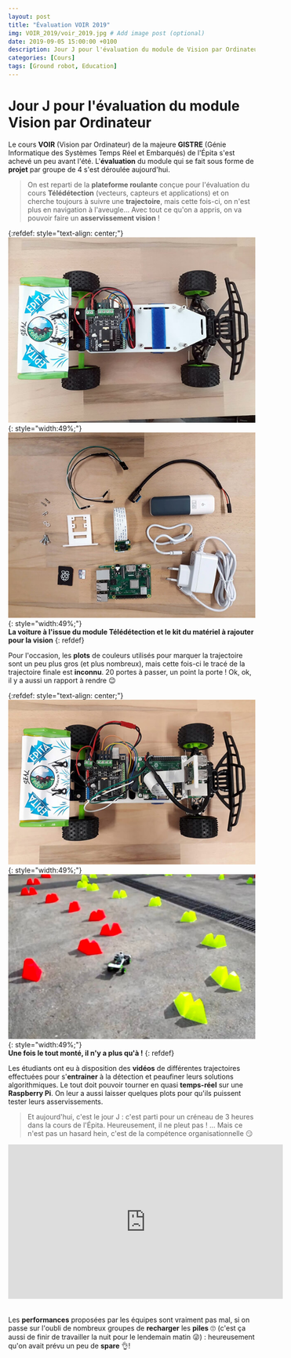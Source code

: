 ```yaml
---
layout: post
title: "Évaluation VOIR 2019"
img: VOIR_2019/voir_2019.jpg # Add image post (optional)
date: 2019-09-05 15:00:00 +0100
description: Jour J pour l'évaluation du module de Vision par Ordinateur 2019
categories: [Cours]
tags: [Ground robot, Education]
---
```



# Jour J pour l'évaluation du module Vision par Ordinateur 
 

Le cours **VOIR** (Vision par Ordinateur) de la majeure **GISTRE** (Génie Informatique des Systèmes Temps Réel et Embarqués) de l'Épita s'est achevé un peu avant l'été. L'**évaluation** du module qui se fait sous forme de **projet** par groupe de 4 s'est déroulée aujourd'hui.

> On est reparti de la **plateforme roulante** conçue pour l'évaluation du cours **Télédétection** (vecteurs, capteurs et applications) et on cherche toujours à suivre une **trajectoire**, mais cette fois-ci, on n'est plus en navigation à l'aveugle... Avec tout ce qu'on a appris, on va pouvoir faire un **asservissement vision** !

{:refdef: style="text-align: center;"}
![image](/assets/img/VOIR_2019/voiture_tele.jpg){: style="width:49%;"} ![image](/assets/img/VOIR_2019/kit_voir.jpg){: style="width:49%;"}<br/> 
**La voiture à l'issue du module Télédétection et le kit du matériel à rajouter pour la vision** 
{: refdef}

Pour l'occasion, les **plots** de couleurs utilisés pour marquer la trajectoire sont un peu plus gros (et plus nombreux), mais cette fois-ci le tracé de la trajectoire finale est **inconnu**. 20 portes à passer, un point la porte ! Ok, ok, il y a aussi un rapport à rendre 😉

{:refdef: style="text-align: center;"}
![image](/assets/img/VOIR_2019/voiture_voir.jpg){: style="width:49%;"} ![image](/assets/img/VOIR_2019/eval_voir.jpg){: style="width:49%;"}<br/> 
**Une fois le tout monté, il n'y a plus qu'à !**
{: refdef}


Les étudiants ont eu à disposition des **vidéos** de différentes trajectoires effectuées pour s'**entrainer** à la détection et peaufiner leurs solutions algorithmiques. Le tout doit pouvoir tourner en quasi **temps-réel** sur une **Raspberry Pi**. On leur a aussi laisser quelques plots pour qu'ils puissent tester leurs asservissements.

> Et aujourd'hui, c'est le jour J : c'est parti pour un créneau de 3 heures dans la cours de l'Épita. Heureusement, il ne pleut pas ! ... Mais ce n'est pas un hasard hein, c'est de la compétence organisationnelle 😏



<center>
<iframe width="560" height="315" src="https://www.youtube.com/embed/2nUTAQYIWks" frameborder="0" allow="accelerometer; autoplay; encrypted-media; gyroscope; picture-in-picture" allowfullscreen></iframe>
</center>


<br/> Les **performances** proposées par les équipes sont vraiment pas mal, si on passe sur l'oubli de nombreux groupes de **recharger** les **piles** 🙄 (c'est ça aussi de finir de travailler la nuit pour le lendemain matin 😜) : heureusement qu'on avait prévu un peu de **spare** 👌! 